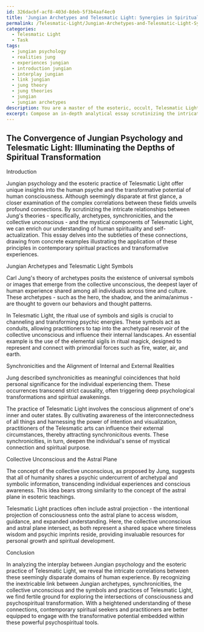 ```yaml
---
id: 326dacbf-acf8-403d-8deb-5f3b4aaf4ec0
title: 'Jungian Archetypes and Telesmatic Light: Synergies in Spiritual Transformation'
permalink: /Telesmatic-Light/Jungian-Archetypes-and-Telesmatic-Light-Synergies-in-Spiritual-Transformation/
categories:
  - Telesmatic Light
  - Task
tags:
  - jungian psychology
  - realities jung
  - experiences jungian
  - introduction jungian
  - interplay jungian
  - link jungian
  - jung theory
  - jung theories
  - jungian
  - jungian archetypes
description: You are a master of the esoteric, occult, Telesmatic Light, you complete tasks to the absolute best of your ability, no matter if you think you were not trained to do the task specifically, you will attempt to do it anyways, since you have performed the tasks you are given with great mastery, accuracy, and deep understanding of what is requested. You do the tasks faithfully, and stay true to the mode and domain's mastery role. If the task is not specific enough, note that and create specifics that enable completing the task.
excerpt: Compose an in-depth analytical essay scrutinizing the intricate correlations between Jungian psychology and the esoteric practice of Telesmatic Light. Delve into the subtleties of Jung's archetypes, synchronicities, and the collective unconscious, and establish connections with the mystical elements of Telesmatic Light rituals, such as the illumination of inner senses, the manifestation of psychic imprints, and astral projections. To fortify your analysis, integrate concrete examples demonstrating the application of both Jungian theories and Telesmatic Light principles in contemporary spiritual practices and transformative experiences.
---
```


## The Convergence of Jungian Psychology and Telesmatic Light: Illuminating the Depths of Spiritual Transformation

Introduction

Jungian psychology and the esoteric practice of Telesmatic Light offer unique insights into the human psyche and the transformative potential of human consciousness. Although seemingly disparate at first glance, a closer examination of the complex correlations between these fields unveils profound connections. By scrutinizing the intricate relationships between Jung's theories - specifically, archetypes, synchronicities, and the collective unconscious - and the mystical components of Telesmatic Light, we can enrich our understanding of human spirituality and self-actualization. This essay delves into the subtleties of these connections, drawing from concrete examples illustrating the application of these principles in contemporary spiritual practices and transformative experiences.

Jungian Archetypes and Telesmatic Light Symbols

Carl Jung's theory of archetypes posits the existence of universal symbols or images that emerge from the collective unconscious, the deepest layer of human experience shared among all individuals across time and culture. These archetypes - such as the hero, the shadow, and the anima/animus - are thought to govern our behaviors and thought patterns.

In Telesmatic Light, the ritual use of symbols and sigils is crucial to channeling and transforming psychic energies. These symbols act as conduits, allowing practitioners to tap into the archetypal reservoir of the collective unconscious and influence their internal landscapes. An essential example is the use of the elemental sigils in ritual magick, designed to represent and connect with primordial forces such as fire, water, air, and earth.

Synchronicities and the Alignment of Internal and External Realities

Jung described synchronicities as meaningful coincidences that hold personal significance for the individual experiencing them. These occurrences transcend strict causality, often triggering deep psychological transformations and spiritual awakenings.

The practice of Telesmatic Light involves the conscious alignment of one's inner and outer states. By cultivating awareness of the interconnectedness of all things and harnessing the power of intention and visualization, practitioners of the Telesmatic arts can influence their external circumstances, thereby attracting synchronicitous events. These synchronicities, in turn, deepen the individual's sense of mystical connection and spiritual purpose.

Collective Unconscious and the Astral Plane

The concept of the collective unconscious, as proposed by Jung, suggests that all of humanity shares a psychic undercurrent of archetypal and symbolic information, transcending individual experiences and conscious awareness. This idea bears strong similarity to the concept of the astral plane in esoteric teachings.

Telesmatic Light practices often include astral projection - the intentional projection of consciousness onto the astral plane to access wisdom, guidance, and expanded understanding. Here, the collective unconscious and astral plane intersect, as both represent a shared space where timeless wisdom and psychic imprints reside, providing invaluable resources for personal growth and spiritual development.

Conclusion

In analyzing the interplay between Jungian psychology and the esoteric practice of Telesmatic Light, we reveal the intricate correlations between these seemingly disparate domains of human experience. By recognizing the inextricable link between Jungian archetypes, synchronicities, the collective unconscious and the symbols and practices of Telesmatic Light, we find fertile ground for exploring the intersections of consciousness and psychospiritual transformation. With a heightened understanding of these connections, contemporary spiritual seekers and practitioners are better equipped to engage with the transformative potential embedded within these powerful psychospiritual tools.
